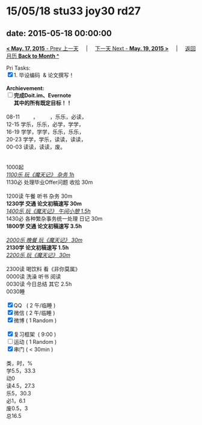 # 15/05/18 stu33 joy30 rd27

date: 2015-05-18 00:00:00
---
[**< May. 17, 2015** - Prev 上一天](/lifelogs/2015/05/d17.md) &nbsp; &nbsp; | &nbsp; &nbsp; [下一天 Next - **May. 19, 2015 >**](/lifelogs/2015/05/d19.md) &nbsp; &nbsp; |  &nbsp; &nbsp; [返回月历 **Back to Month ^**](/lifelogs/2015/05/index.md)
<br/><div>Pri Tasks:<br/><input type="checkbox" checked="true" />1. 毕设编码  & 论文撰写！</div><div><br/></div><div><b>Archievement:</b></div><div><b><input type="checkbox" />完成Doit.im、</b><b>Evernote</b></div><div><b>      其中的</b><b>所有</b><b>既定目标！！</b></div><div><div><br/></div>08-11         ，        ，乐乐，必读，<br/>12-15 学乐，乐乐，必学，学学，<br/>16-19 学学，学学，乐乐，乐乐，<br/>20-23 学学，学乐，读读，读读，</div><div>00-03 读读，读读，废。<br/> <div><br/></div>1000起<br/><i><u>1100乐 玩《魔天记》 杂务 1h</u></i></div><div>1130必 处理毕业Offer问题 收拾 30m</div><div><br/></div><div>1200读 午餐 听书 杂务 30m</div><div><b>1230学 交通 </b><b>论文初稿速写</b><b> 30m</b></div><div><i><u>1400乐 玩《魔天记》 午间小憩 1.5h</u></i></div><div>1430必 各种繁杂事务统一处理 日记 30m </div><div><b>1800学</b><b> 交通 </b><b>论文初稿速写</b><b> 3.5h</b></div><div><div><br/></div><u><i>2000乐 晚餐 玩《魔天记》 30m</i></u></div><div><b>2130学 </b><b>论文初稿速写 1.5</b><b>h</b></div><div><i><u>2200乐 玩《魔天记》 30m</u></i></div><div><br/></div><div>2300读 喝饮料 看《非你莫属》</div><div>0000读 洗澡 听书 阅读</div><div>0030读 今日总结 其它 2.5h</div><div>0030睡</div><div><br/></div><div><input type="checkbox" checked="true" />QQ   ( 2 午/临睡 ) <br/><input type="checkbox" checked="true" />微信 ( 2 午/临睡 ) </div><div><input type="checkbox" checked="true" />微博 ( 1 Random ) </div><div><br/></div><div><input type="checkbox" checked="true" />复习框架  ( 9:00 ) <br/></div><div><input type="checkbox" />运动 ( 1 Random ) </div><div><input type="checkbox" checked="true" />串门 ( < 30min ) </div><div><div><br/></div>类，时，%<br/>学5.5，33.3<br/>动0<br/>读4.5，27.3<br/>乐5，30.3<br/>必1，6.1<br/>废0.5，3<br/>总16.5</div>
